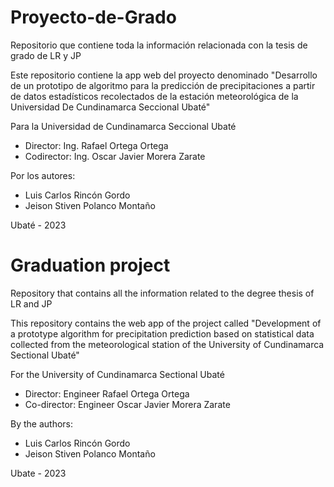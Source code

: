 # Proyecto-de-Grado
Repositorio que contiene toda la información relacionada con la tesis de grado de LR y JP

Este repositorio contiene la app web del proyecto denominado "Desarrollo de un prototipo de algoritmo para la predicción de precipitaciones a partir de datos estadísticos recolectados de la estación meteorológica de la Universidad De Cundinamarca Seccional Ubaté"

Para la Universidad de Cundinamarca Seccional Ubaté

- Director: Ing. Rafael Ortega Ortega 
- Codirector: Ing. Oscar Javier Morera Zarate 

Por los autores:
- Luis Carlos Rincón Gordo
- Jeison Stiven Polanco Montaño

Ubaté - 2023

# Graduation project
Repository that contains all the information related to the degree thesis of LR and JP

This repository contains the web app of the project called "Development of a prototype algorithm for precipitation prediction based on statistical data collected from the meteorological station of the University of Cundinamarca Sectional Ubaté"

For the University of Cundinamarca Sectional Ubaté

- Director: Engineer Rafael Ortega Ortega
- Co-director: Engineer Oscar Javier Morera Zarate

By the authors:
- Luis Carlos Rincón Gordo
- Jeison Stiven Polanco Montaño

Ubate - 2023
